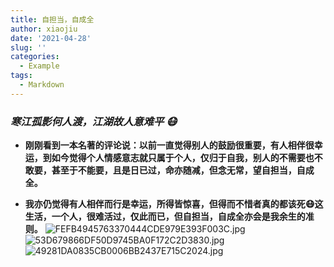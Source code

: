```yaml
---
title: 自担当，自成全
author: xiaojiu
date: '2021-04-28'
slug: ''
categories:
  - Example
tags:
  - Markdown
---
```

### *寒江孤影何人渡，江湖故人意难平 😷*
+ **刚刚看到一本名著的评论说：以前一直觉得别人的鼓励很重要，有人相伴很幸运，到如今觉得个人情感意志就只属于个人，仅归于自我，别人的不需要也不敢要，甚至于不能要，且是日已过，命亦随减，但念无常，望自担当，自成全。**

+ **我亦仍觉得有人相伴而行是幸运，所得皆惊喜，但得而不惜者真的都该死😷这生活，一个人，很难活过，仅此而已，但自担当，自成全亦会是我余生的准则。**
![FEFB4945763370444CDE979E393F003C.jpg](http://ww1.sinaimg.cn/large/006HO6T7gy1gpzsejwuzzj30hx0qognc.jpg)
![53D679866DF50D9745BA0F172C2D3830.jpg](http://ww1.sinaimg.cn/large/006HO6T7gy1gpzsejn58dj30q90i075z.jpg)
![49281DA0835CB0006BB2437E715C2024.jpg](http://ww1.sinaimg.cn/large/006HO6T7gy1gpzsejsl1uj30q90i00vi.jpg)
